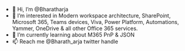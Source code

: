 - 👋 Hi, I’m @Bharatharja
- 👀 I’m interested in Modern workspace architecture, SharePoint, Microsoft 365, Teams devices, Viva, Power Platform, Automations, Yammer, OneDrive & all other Office 365 services.
- 🌱 I’m currently learning about M365 PnP & JSON
- 📫 Reach me @Bharath_arja twitter handle

<!---
Bharatharja/Bharatharja is a ✨ special ✨ repository because its `README.md` (this file) appears on your GitHub profile.
You can click the Preview link to take a look at your changes.
--->
